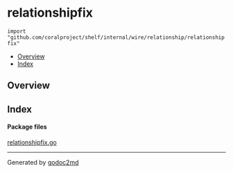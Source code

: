 

# relationshipfix
`import "github.com/coralproject/shelf/internal/wire/relationship/relationshipfix"`

* [Overview](#pkg-overview)
* [Index](#pkg-index)

## <a name="pkg-overview">Overview</a>



## <a name="pkg-index">Index</a>


#### <a name="pkg-files">Package files</a>
[relationshipfix.go](/src/github.com/coralproject/shelf/internal/wire/relationship/relationshipfix/relationshipfix.go) 










- - -
Generated by [godoc2md](http://godoc.org/github.com/davecheney/godoc2md)
